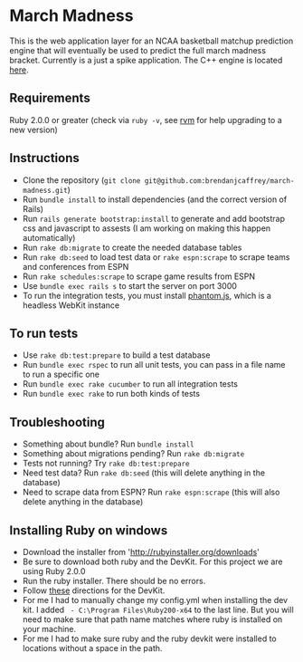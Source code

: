 # March Madness
This is the web application layer for an NCAA basketball matchup prediction engine that will eventually be used to predict the full march madness bracket. Currently is a just a spike application. The C++ engine is located [here](https://github.com/hebein1/march-madness-backend).

## Requirements
Ruby 2.0.0 or greater (check via `ruby -v`, see [rvm](rvm.io) for help upgrading to a new version)

## Instructions
* Clone the repository (`git clone git@github.com:brendanjcaffrey/march-madness.git`)
* Run `bundle install` to install dependencies (and the correct version of Rails)
* Run `rails generate bootstrap:install` to generate and add bootstrap css and javascript to assests 
(I am working on making this happen automatically)
* Run `rake db:migrate` to create the needed database tables
* Run `rake db:seed` to load test data or `rake espn:scrape` to scrape teams and conferences from ESPN
* Run `rake schedules:scrape` to scrape game results from ESPN
* Use `bundle exec rails s` to start the server on port 3000
* To run the integration tests, you must install [phantom.js](http://phantomjs.org/download.html), which is a headless WebKit instance

## To run tests
* Use `rake db:test:prepare` to build a test database
* Run `bundle exec rspec` to run all unit tests, you can pass in a file name to run a specific one
* Run `bundle exec rake cucumber` to run all integration tests
* Run `bundle exec rake` to run both kinds of tests

## Troubleshooting
* Something about bundle? Run `bundle install`
* Something about migrations pending? Run `rake db:migrate`
* Tests not running? Try `rake db:test:prepare`
* Need test data? Run `rake db:seed` (this will delete anything in the database)
* Need to scrape data from ESPN? Run `rake espn:scrape` (this will also delete anything in the database)

## Installing Ruby on windows
* Download the installer from 'http://rubyinstaller.org/downloads' 
* Be sure to download both ruby and the DevKit. For this project we are using Ruby 2.0.0
* Run the ruby installer. There should be no errors.
* Follow [these](https://github.com/oneclick/rubyinstaller/wiki/Development-Kit) directions for the DevKit.
* For me I had to manually change my config.yml when installing the dev kit. I added ` - C:\Program Files\Ruby200-x64` to the last line. But you will need to make sure that path name matches where ruby is installed on your machine.
* For me I had to make sure ruby and the ruby devkit were installed to locations without a space in the path.
